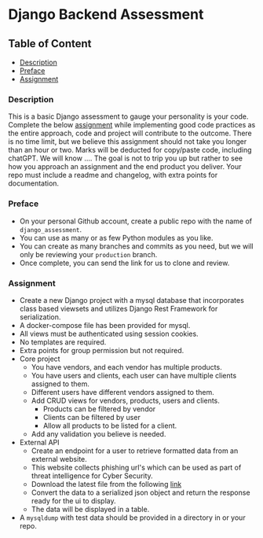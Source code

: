 # Django Backend Assessment

## Table of Content
- [Description](#description)
- [Preface](#preface)
- [Assignment](#assignment)

### Description
This is a basic Django assessment to gauge your personality is your code.
Complete the below [assignment](#assignment) while implementing good code practices as the entire approach, code and project will contribute to the outcome.
There is no time limit, but we believe this assignment should not take you longer than an hour or two.
Marks will be deducted for copy/paste code, including chatGPT. We will know ....
The goal is not to trip you up but rather to see how you approach an assignment and the end product you deliver.
Your repo must include a readme and changelog, with extra points for documentation.

### Preface
- On your personal Github account, create a public repo with the name of `django_assessment`.
- You can use as many or as few Python modules as you like.
- You can create as many branches and commits as you need, but we will only be reviewing your `production` branch.
- Once complete, you can send the link for us to clone and review.

### Assignment
- Create a new Django project with a mysql database that incorporates class based viewsets and utilizes Django Rest Framework for serialization.
- A docker-compose file has been provided for mysql.
- All views must be authenticated using session cookies.
- No templates are required.
- Extra points for group permission but not required.
- Core project
    + You have vendors, and each vendor has multiple products.
    + You have users and clients, each user can have multiple clients assigned to them.
    + Different users have different vendors assigned to them.
    + Add CRUD views for vendors, products, users and clients.
        - Products can be filtered by vendor
        - Clients can be filtered by user
        - Allow all products to be listed for a client.
    + Add any validation you believe is needed.
- External API
    + Create an endpoint for a user to retrieve formatted data from an external website.
    + This website collects phishing url's which can be used as part of threat intelligence for Cyber Security.
    + Download the latest file from the following [link](http://data.phishtank.com/data/online-valid.csv)
    + Convert the data to a serialized json object and return the response ready for the ui to display.
    + The data will be displayed in a table.
- A `mysqldump` with test data should be provided in a directory in or your repo.